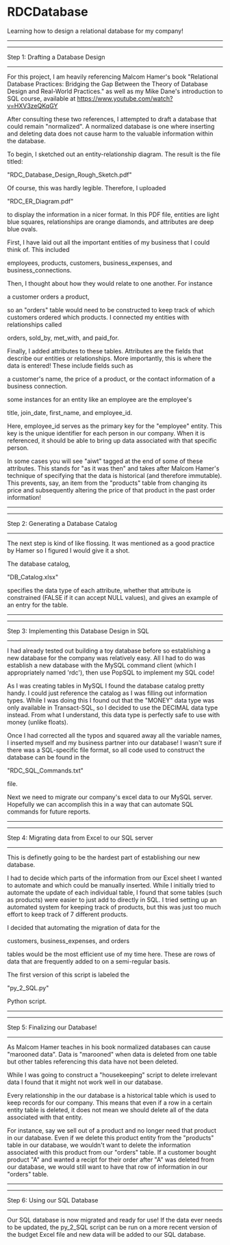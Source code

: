 # RDCDatabase
Learning how to design a relational database for my company!

---------------------------------------------------------------
*** *** *** *** *** *** *** *** *** *** *** *** *** *** *** *** 
Step 1: Drafting a Database Design
*** *** *** *** *** *** *** *** *** *** *** *** *** *** *** *** 

For this project, I am heavily referencing Malcom Hamer's book
"Relational Database Practices: Bridging the Gap Between the
Theory of Database Design and Real-World Practices." as well
as my Mike Dane's introduction to SQL course, available at
https://www.youtube.com/watch?v=HXV3zeQKqGY

After consulting these two references, I attempted to draft
a database that could remain "normalized". A normalized 
database is one where inserting and deleting data does not
cause harm to the valuable information within the database.

To begin, I sketched out an entity-relationship diagram.
The result is the file titled:  

"RDC_Database_Design_Rough_Sketch.pdf"

Of course, this was hardly legible. Therefore, I uploaded

"RDC_ER_Diagram.pdf"

to display the information in a nicer format. In this PDF
file, entities are light blue squares, relationships are
orange diamonds, and attributes are deep blue ovals.

First, I have laid out all the important entities of my business
that I could think of. This included

employees,
products,
customers,
business_expenses, and
business_connections.

Then, I thought about how they would relate to one another. 
For instance

a customer orders a product,

so an "orders" table would need to be constructed to keep track
of which customers ordered which products. I connected my entities
with relationships called

orders,
sold_by,
met_with, and
paid_for.


Finally, I added attributes to these tables. Attributes 
are the fields that describe our entities or relationships. 
More importantly, this is where the data is entered!
These include fields such as

a customer's name, 
the price of a product, or
the contact information of a business connection.

some instances for an entity like an employee are the 
employee's 

title,
join_date,
first_name, and
employee_id.

Here, employee_id serves as the primary key for the "employee"
entity. This key is the unique identifier for each person
in our company. When it is referenced, it should be able to
bring up data associated with that specific person.

In some cases you will see "aiwt" tagged at the end of some of
these attributes. This stands for "as it was then" and 
takes after Malcom Hamer's technique of specifying that the data
is historical (and therefore immutable). This prevents, say, 
an item from the "products" table from changing its price and 
subsequently altering the price of that product in the past order 
information! 



---------------------------------------------------------------
*** *** *** *** *** *** *** *** *** *** *** *** *** *** *** *** 
Step 2: Generating a Database Catalog
*** *** *** *** *** *** *** *** *** *** *** *** *** *** *** *** 

The next step is kind of like flossing. It was mentioned as a
good practice by Hamer so I figured I would give it a shot.

The database catalog,

"DB_Catalog.xlsx"

specifies the data type of each attribute, whether that 
attribute is constrained (FALSE if it can accept NULL values), 
and gives an example of an entry for the table. 

---------------------------------------------------------------
*** *** *** *** *** *** *** *** *** *** *** *** *** *** *** *** 
Step 3: Implementing this Database Design in SQL
*** *** *** *** *** *** *** *** *** *** *** *** *** *** *** *** 

I had already tested out building a toy database before so 
establishing a new database for the company was relatively
easy. All I had to do was establish a new database with the 
MySQL command client (which I appropriately named 'rdc'), then
use PopSQL to implement my SQL code!

As I was creating tables in MySQL I found the database
catalog pretty handy. I could just reference the catalog 
as I was filling out information types. While I was doing this
I found out that the "MONEY" data type was only available in
Transact-SQL, so I decided to use the DECIMAL data type instead.
From what I understand, this data type is perfectly safe to use
with money (unlike floats).

Once I had corrected all the typos and squared away all the 
variable names, I inserted myself and my business partner into
our database! I wasn't sure if there was a SQL-specific file
format, so all code used to construct the database can be 
found in the 

"RDC_SQL_Commands.txt" 

file.

Next we need to migrate our company's excel data to our MySQL 
server. Hopefully we can accomplish this in a way that can
automate SQL commands for future reports.

---------------------------------------------------------------
*** *** *** *** *** *** *** *** *** *** *** *** *** *** *** *** 
Step 4: Migrating data from Excel to our SQL server
*** *** *** *** *** *** *** *** *** *** *** *** *** *** *** *** 

This is definetly going to be the hardest part of establishing 
our new database.

I had to decide which parts of the information from our Excel
sheet I wanted to automate and which could be manually inserted. 
While I initially tried to automate the update of each individual 
table, I found that some tables (such as products) were easier to
just add to directly in SQL. I tried setting up an automated system 
for keeping track of products, but this was just too much effort to
keep track of 7 different products.

I decided that automating the migration of data for the

customers,
business_expenses, and
orders

tables would be the most efficient use of my time here. These are
rows of data that are frequently added to on a semi-regular basis.

The first version of this script is labeled the 

"py_2_SQL.py"

Python script.

---------------------------------------------------------------
*** *** *** *** *** *** *** *** *** *** *** *** *** *** *** *** 
Step 5: Finalizing our Database!
*** *** *** *** *** *** *** *** *** *** *** *** *** *** *** *** 

As Malcom Hamer teaches in his book normalized databases can cause
"marooned data". Data is "marooned" when data is deleted from one 
table but other tables referencing this data have not been deleted.

While I was going to construct a "housekeeping" script to delete
irrelevant data I found that it might not work well in our database.

Every relationship in the our database is a historical table which is 
used to keep records for our company. This means that even if a row 
in a certain entity table is deleted, it does not mean we should delete
all of the data associated with that entity.

For instance, say we sell out of a product and no longer need that
product in our database. Even if we delete this product entity from 
the "products" table in our database, we wouldn't want to delete 
the information associated with this product from our "orders" table.
If a customer bought product "A" and wanted a recipt for their 
order after "A" was deleted from our database, we would 
still want to have that row of information in our "orders" table.

-------------------------------------------------------------------
*** *** *** *** *** *** *** *** *** *** *** *** *** *** *** *** ***
Step 6: Using our SQL Database
*** *** *** *** *** *** *** *** *** *** *** *** *** *** *** *** ***

Our SQL database is now migrated and ready for use! If the data ever
needs to be updated, the py_2_SQL script can be run on a more 
recent version of the budget Excel file and new data will be added
to our SQL database.

